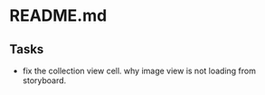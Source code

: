 # README.md

##  Tasks
- fix the collection view cell. why image view is not loading from storyboard.
